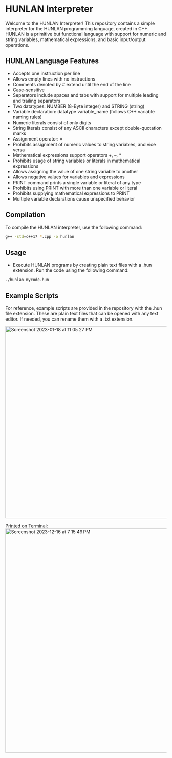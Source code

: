# HUNLAN Interpreter

Welcome to the HUNLAN Interpreter! This repository contains a simple interpreter for the HUNLAN programming language, created in C++. HUNLAN is a primitive but functional language with support for numeric and string variables, mathematical expressions, and basic input/output operations.


## HUNLAN Language Features
- Accepts one instruction per line
- Allows empty lines with no instructions
- Comments denoted by # extend until the end of the line
- Case-sensitive
- Separators include spaces and tabs with support for multiple leading and trailing separators
- Two datatypes: NUMBER (8-Byte integer) and STRING (string)
- Variable declaration: datatype variable_name (follows C++ variable naming rules)
- Numeric literals consist of only digits
- String literals consist of any ASCII characters except double-quotation marks
- Assignment operator: =
- Prohibits assignment of numeric values to string variables, and vice versa
- Mathematical expressions support operators +, –, *
- Prohibits usage of string variables or literals in mathematical expressions
- Allows assigning the value of one string variable to another
- Allows negative values for variables and expressions
- PRINT command prints a single variable or literal of any type
- Prohibits using PRINT with more than one variable or literal
- Prohibits supplying mathematical expressions to PRINT
- Multiple variable declarations cause unspecified behavior

## Compilation

To compile the HUNLAN interpreter, use the following command:

```bash
g++ -std=c++17 *.cpp -o hunlan
 ```

## Usage
- Execute HUNLAN programs by creating plain text files with a .hun extension. Run the code using the following command:

```bash
./hunlan mycode.hun
 ```

## Example Scripts
For reference, example scripts are provided in the repository with the .hun file extension. These are plain text files that can be opened with any text editor. If needed, you can rename them with a .txt extension.




<img width="600" alt="Screenshot 2023-01-18 at 11 05 27 PM" src="https://user-images.githubusercontent.com/119764873/213352683-95905171-cb84-4dee-ae83-0e4b24f345c6.png">

Printed on Terminal:
<img width="700" alt="Screenshot 2023-12-16 at 7 15 49 PM" src="https://github.com/alifaiyaz1120/HUNLAN/assets/119764873/8712f77d-d0e6-4e12-9257-ed8817285bc2">

